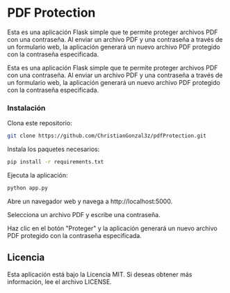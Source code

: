 # PDF Protection
Esta es una aplicación Flask simple que te permite proteger archivos PDF con una contraseña. Al enviar un archivo PDF y una contraseña a través de un formulario web, la aplicación generará un nuevo archivo PDF protegido con la contraseña especificada.

Esta es una aplicación Flask simple que te permite proteger archivos PDF con una contraseña. Al enviar un archivo PDF y una contraseña a través de un formulario web, la aplicación generará un nuevo archivo PDF protegido con la contraseña especificada.

### Instalación
Clona este repositorio:
```bash
git clone https://github.com/ChristianGonzal3z/pdfProtection.git
```
Instala los paquetes necesarios:
```bash
pip install -r requirements.txt
```
Ejecuta la aplicación:
```bash
python app.py
```
Abre un navegador web y navega a http://localhost:5000.

Selecciona un archivo PDF y escribe una contraseña.

Haz clic en el botón "Proteger" y la aplicación generará un nuevo archivo PDF protegido con la contraseña especificada.

## Licencia
Esta aplicación está bajo la Licencia MIT. Si deseas obtener más información, lee el archivo LICENSE. 